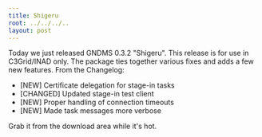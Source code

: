 ```yaml
---
title: Shigeru
root: ../../../..
layout: post
---
```


Today we just released GNDMS 0.3.2 "Shigeru". This release is for
use in C3Grid/INAD only.  The package ties together various fixes
and adds a few new features. From the Changelog:

* \[NEW\] Certificate delegation for stage-in tasks
* \[CHANGED\] Updated stage-in test client
* \[NEW\] Proper handling of connection timeouts 
* \[NEW\] Made task messages more verbose


Grab it from the download area while it's hot.

